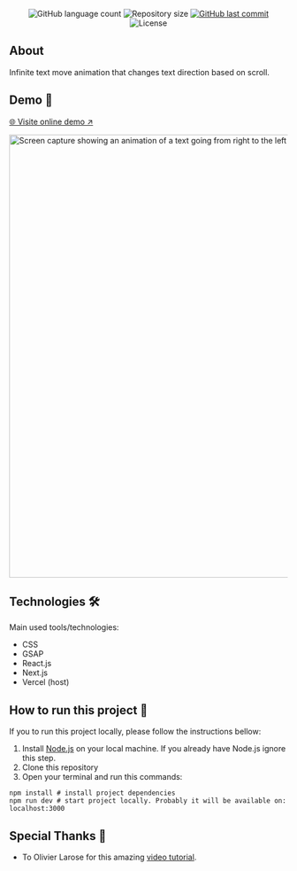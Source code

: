 <p align="center">
  <img alt="GitHub language count" src="https://img.shields.io/github/languages/count/leowndev/infinite-text-move-scroll?color=%2304D361">

  <img alt="Repository size" src="https://img.shields.io/github/repo-size/leowndev/infinite-text-move-scroll">

  <a href="https://github.com/leowndev/infinite-text-move-scroll/commits/main">
    <img alt="GitHub last commit" src="https://img.shields.io/github/last-commit/leowndev/infinite-text-move-scroll">
  </a>

  <img alt="License" src="https://img.shields.io/badge/license-MIT-brightgreen">
  </a>
</p>

## About 

Infinite text move animation that changes text direction based on scroll.

## Demo 👀

[🌐 Visite online demo &#x2197;](https://infinite-text-move-scroll.vercel.app/)

<img 
    style="width: 800px;"
    src="https://github.com/leowndev/infinite-text-move-scroll/assets/150629438/c1e8c0e2-0406-4a8b-bfba-71bc9bd99076" 
    alt="Screen capture showing an animation of a text going from right to the left"></img>

## Technologies 🛠️

Main used tools/technologies:

- CSS
- GSAP
- React.js
- Next.js
- Vercel (host)
    

## How to run this project 🏃

If you to run this project locally, please follow the instructions bellow:

1. Install [Node.js](https://nodejs.org/en) on your local machine. If you already have Node.js ignore this step.
2. Clone this repository
3. Open your terminal and run this commands:

```shell
npm install # install project dependencies
npm run dev # start project locally. Probably it will be available on: localhost:3000
```

## Special Thanks 🙏

-  To Olivier Larose for this amazing [video tutorial](https://www.youtube.com/watch?v=AqMESJ51e3o).

